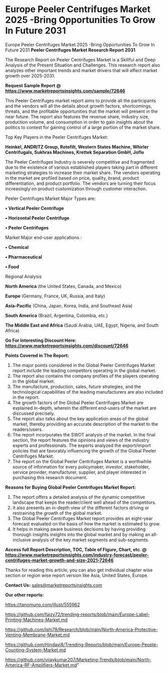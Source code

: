 # Europe Peeler Centrifuges Market 2025 -Bring Opportunities To Grow In Future 2031
Europe Peeler Centrifuges Market 2025 -Bring Opportunities To Grow In Future 2031
<strong>Peeler Centrifuges Market Research Report 2031</strong>

The Research Report on Peeler Centrifuges Market is a Skillful and Deep Analysis of the Present Situation and Challenges. This research report also analyzes other important trends and market drivers that will affect market growth over 2025-2031.

<strong>Request Sample Report @ <a href=https://www.marketreportsinsights.com/sample/72646>https://www.marketreportsinsights.com/sample/72646</a></strong>

This Peeler Centrifuges market report aims to provide all the participants and the vendors will all the details about growth factors, shortcomings, threats, and the profitable opportunities that the market will present in the near future. The report also features the revenue share, industry size, production volume, and consumption in order to gain insights about the politics to contest for gaining control of a large portion of the market share.

Top Key Players in the Peeler Centrifuges Market:

<strong>Heinkel, ANDRITZ Group, Rotofilt, Western States Machine, Whirler Centrifugals, Sukhras Machines, Krettek Separation GmbH, Joflo</strong>

The Peeler Centrifuges Industry is severely competitive and fragmented due to the existence of various established players taking part in different marketing strategies to increase their market share. The vendors operating in the market are profiled based on price, quality, brand, product differentiation, and product portfolio. The vendors are turning their focus increasingly on product customization through customer interaction.

Peeler Centrifuges Market Major Types are:

<strong>• Vertical Peeler Centrifuge

• Horizontal Peeler Centrifuge

• Peeler Centrifuges</strong>

Market Major end-user applications :

<strong>• Chemical

• Pharmaceutical

• Food</strong>

Regional Analysis

</u><strong><b>North America</b></strong> (the United States, Canada, and Mexico)

<strong><b>Europe </b></strong>(Germany, France, UK, Russia, and Italy)

<strong><b>Asia-Pacific</b></strong> (China, Japan, Korea, India, and Southeast Asia)

<strong><b>South America</b></strong> (Brazil, Argentina, Colombia, etc.)

<strong><b>The Middle East and Africa</b></strong> (Saudi Arabia, UAE, Egypt, Nigeria, and South Africa)

<strong>Go For Interesting Discount Here: <a href=https://www.marketreportsinsights.com/discount/72646>https://www.marketreportsinsights.com/discount/72646</a></strong>

<strong>Points Covered in The Report:</strong>
<ol>
  <li>The major points considered in the Global Peeler Centrifuges Market report include the leading competitors operating in the global market.</li>
  <li>The report also contains the company profiles of the players operating in the global market.</li>
  <li>The manufacture, production, sales, future strategies, and the technological capabilities of the leading manufacturers are also included in the report.</li>
  <li>The growth factors of the Global Peeler Centrifuges Market are explained in-depth, wherein the different end-users of the market are discussed precisely.</li>
  <li>The report also talks about the key application areas of the global market, thereby providing an accurate description of the market to the readers/users.</li>
  <li>The report incorporates the SWOT analysis of the market. In the final section, the report features the opinions and views of the industry experts and professionals. The experts analyzed the export/import policies that are favorably influencing the growth of the Global Peeler Centrifuges Market.</li>
  <li>The report on the Global Peeler Centrifuges Market is a worthwhile source of information for every policymaker, investor, stakeholder, service provider, manufacturer, supplier, and player interested in purchasing this research document.</li>
</ol>
<strong>Reasons for Buying Global Peeler Centrifuges Market Report:</strong>

<ol>
  <li>The report offers a detailed analysis of the dynamic competitive landscape that keeps the reader/client well ahead of the competitors.</li>
  <li>It also presents an in-depth view of the different factors driving or restraining the growth of the global market.</li>
  <li>The Global Peeler Centrifuges Market report provides an eight-year forecast evaluated on the basis of how the market is estimated to grow.</li>
  <li>It helps in making aware business decisions by having providing thorough insights insights into the global market and by making an all-inclusive analysis of the key market segments and sub-segments.</li>
</ol>
<strong>Access full Report Description, TOC, Table of Figure, Chart, etc. @ <a href=https://www.marketreportsinsights.com/industry-forecast/peeler-centrifuges-market-growth-and-size-2021-72646>https://www.marketreportsinsights.com/industry-forecast/peeler-centrifuges-market-growth-and-size-2021-72646</a></strong>


Thanks for reading this article; you can also get individual chapter wise section or region wise report version like Asia, United States, Europe.

<strong>Contact Us:</strong>
sales@marketreportsinsights.com

<strong>Our other reports:</strong>

<a href=https://tanomuno.com/illust/555962>https://tanomuno.com/illust/555962</a>

<a href=https://github.com/faizy72/trending-reports/blob/main/Europe-Label-Printing-Machines-Market.md>https://github.com/faizy72/trending-reports/blob/main/Europe-Label-Printing-Machines-Market.md</a>

<a href=https://github.com/Ishi78/Research/blob/main/North-America-Protective-Venting-Membrane-Market.md>https://github.com/Ishi78/Research/blob/main/North-America-Protective-Venting-Membrane-Market.md</a>

<a href=https://github.com/Hindavi8/Trending-Reports/blob/main/Europe-People-Counting-System-Market.md>https://github.com/Hindavi8/Trending-Reports/blob/main/Europe-People-Counting-System-Market.md</a>

<a href=https://github.com/vijaykumar207/Marketing-Trends/blob/main/North-America-RF-Amplifiers-Market.md>https://github.com/vijaykumar207/Marketing-Trends/blob/main/North-America-RF-Amplifiers-Market.md</a>"
